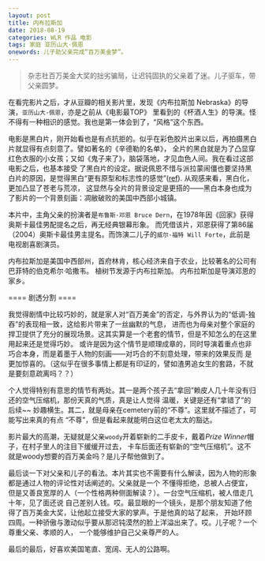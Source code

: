 ```yaml
---
layout: post
title: 内布拉斯加
date: 2018-08-19
categories: WLR 作品 电影
tags: 家庭 亚历山大·佩恩
onewords: 儿子助父亲完成“百万美金梦”。
---
```

> 杂志社百万美金大奖的拙劣骗局，让迟钝固执的父亲着了迷。儿子驱车，带父亲圆梦。

在看完影片之后，才从豆瓣的相关影片里，发现《内布拉斯加 Nebraska》的导演，`亚历山大·佩恩`，亦是之前从《电影最TOP》
里看到的《杯酒人生》的导演。怪不得有一种相识的感觉。我也是第一体会到了，“风格”这个东西。

电影是黑白片，刚开始看也是有点抗拒的。似乎在彩色胶片出来以后，再拍摄黑白片就显得有点刻意了。譬如著名的《辛德勒的名单》，
全片的黑白就是为了凸显穿红色衣服的小女孩；又如《鬼子来了》，脑袋落地，才见血色人间。我在看过这部电影之后，也基本接受
了黑白片的设定。据说佩恩不惜与派拉蒙闹僵也要坚持黑白片的原因，是觉得黑白“更有原型和标志性的感觉”([ref](http://movie.mtime.com/197842/behind_the_scene.html#behind_1)). 从观感来看，黑白化，更加凸显了苍老与荒凉，
这显然与全片的背景设定是更搭的——黑白本身也成为了影片的一个背景刻画：凋敝破败的美国中西部小城镇。

本片中，主角父亲的扮演者是`布鲁斯·邓恩 Bruce Dern`，在1978年因《回家》获得奥斯卡最佳男配提名之后，再无经典银幕形象。
而凭借该片，邓恩获得了第86届（2004）奥斯卡最佳男主提名。而饰演二儿子的`威尔·福特 Will Forte`，此前是电视剧喜剧演员。

内布拉斯加是美国中西部州，首府林肯，核心经济来自于农业，比较著名的公司有巴菲特的伯克希尔·哈撒韦。
植树节发源于内布拉斯加。
内布拉斯加是导演邓恩的家乡。

==== 剧透分割 ====

我觉得剧情中比较巧妙的，就是家人对“百万美金”的否定，与外界认为的“低调-独吞”的表现相一致，这给影片带来了一丝幽默的气息，
进而也为母亲对整个家庭的捍卫提供了充分的展现场景。这其实算是一个老套的情节，但是不知怎么的在这里用起来还是觉得巧妙。
或许是因为这个情节是顺理成章的，同时导演着重点也非巧合本身，而是着墨于人物的刻画——对巧合的不刻意处理，带来的效果反而
是更加惊喜的。（这似乎在很多事情上都是有印证的，譬如渣男追女生的套路，不就是要刻意疏离吗？？）

个人觉得特别有意思的情节有两处。其一是两个孩子去“拿回”赖皮人几十年没有归还的空气压缩机，那份天真的气质，真是让人觉得
温暖，关键是还有“拿错了”的后续~~ 妙趣横生。其二，就是母亲在cemetery前的“不尊”。这里就不描述了，可能写出来真的有点
“不尊”，但是看起来就能明白这位老太太的豁达。

影片最大的高潮，无疑就是父亲`woody`开着崭新的二手皮卡，戴着*Prize Winner*帽子，在村子里人的注目下缓缓开过去，
卡车后面还有崭新的“空气压缩机”。这不就是woody想要的百万美金吗？是儿子帮他做到了。

最后谈一下对父亲和儿子的看法。本片其实也不需要有什么解读，因为人物的形象都是通过人物的评论性对话阐述的。父亲就是一个
不懂得拒绝，总被人占便宜，但是又善良宽厚的人（一个性格两种侧面解读？）。一台空气压缩机，被人借走几十年，见了面还说
自己差别人钱。哎。最显眼的一个镜头，是那个朋友知道了他得了百万美金大奖，让他起立接受大家的掌声。于是他真的站了起来，
开始环顾四周。一种骄傲与激动似乎要从那迟钝漠然的脸上洋溢出来了。哎。儿子呢？一个尊重父亲、孝顺的人，
一个能够维护自己父亲尊严的人。

最后的最后，好喜欢美国笔直、宽阔、无人的公路啊。